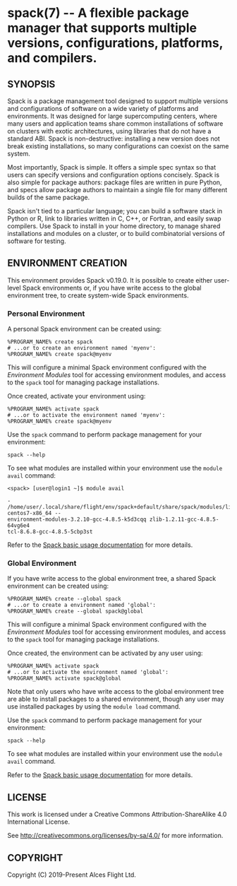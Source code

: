 # spack(7) -- A flexible package manager that supports multiple versions, configurations, platforms, and compilers.

## SYNOPSIS

Spack is a package management tool designed to support multiple
versions and configurations of software on a wide variety of platforms
and environments. It was designed for large supercomputing centers,
where many users and application teams share common installations of
software on clusters with exotic architectures, using libraries that
do not have a standard ABI. Spack is non-destructive: installing a new
version does not break existing installations, so many configurations
can coexist on the same system.

Most importantly, Spack is simple. It offers a simple spec syntax so
that users can specify versions and configuration options
concisely. Spack is also simple for package authors: package files are
written in pure Python, and specs allow package authors to maintain a
single file for many different builds of the same package.

Spack isn't tied to a particular language; you can build a software
stack in Python or R, link to libraries written in C, C++, or Fortran,
and easily swap compilers. Use Spack to install in your home
directory, to manage shared installations and modules on a cluster, or
to build combinatorial versions of software for testing.

## ENVIRONMENT CREATION

This environment provides Spack v0.19.0. It is possible to create
either user-level Spack environments or, if you have write access to
the global environment tree, to create system-wide Spack environments.

### Personal Environment

A personal Spack environment can be created using:

```
%PROGRAM_NAME% create spack
# ...or to create an environment named 'myenv':
%PROGRAM_NAME% create spack@myenv
```

This will configure a minimal Spack environment configured with the
_Environment Modules_ tool for accessing environment modules, and
access to the `spack` tool for managing package installations.

Once created, activate your environment using:

```
%PROGRAM_NAME% activate spack
# ...or to activate the environment named 'myenv':
%PROGRAM_NAME% create spack@myenv
```

Use the `spack` command to perform package management for your
environment:

```
spack --help
```

To see what modules are installed within your environment use the
`module avail` command:

```
<spack> [user@login1 ~]$ module avail

- /home/user/.local/share/flight/env/spack+default/share/spack/modules/linux-centos7-x86_64 --
environment-modules-3.2.10-gcc-4.8.5-k5d3cqq zlib-1.2.11-gcc-4.8.5-64vg6e4
tcl-8.6.8-gcc-4.8.5-5cbp3st
```

Refer to the [Spack basic usage
documentation](https://spack.readthedocs.io/en/latest/basic_usage.html)
for more details.

### Global Environment

If you have write access to the global environment tree, a shared
Spack environment can be created using:

```
%PROGRAM_NAME% create --global spack
# ...or to create a environment named 'global':
%PROGRAM_NAME% create --global spack@global
```

This will configure a minimal Spack environment configured with the
_Environment Modules_ tool for accessing environment modules, and
access to the `spack` tool for managing package installations.

Once created, the environment can be activated by any user using:

```
%PROGRAM_NAME% activate spack
# ...or to activate the environment named 'global':
%PROGRAM_NAME% activate spack@global
```

Note that only users who have write access to the global environment
tree are able to install packages to a shared environment, though any
user may use installed packages by using the `module load` command.

Use the `spack` command to perform package management for your
environment:

```
spack --help
```

To see what modules are installed within your environment use the
`module avail` command.

Refer to the [Spack basic usage
documentation](https://spack.readthedocs.io/en/latest/basic_usage.html)
for more details.

## LICENSE

This work is licensed under a Creative Commons Attribution-ShareAlike
4.0 International License.

See <http://creativecommons.org/licenses/by-sa/4.0/> for more
information.

## COPYRIGHT

Copyright (C) 2019-Present Alces Flight Ltd.
